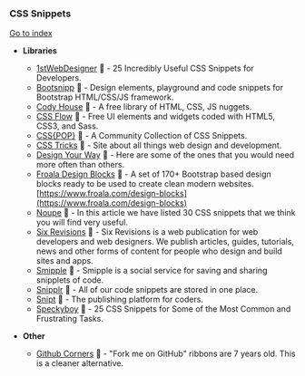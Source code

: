 ### CSS Snippets
[Go to index](https://github.com/cdleon/awesome-front-end#index)

- **Libraries**

  * [1stWebDesigner](http://1stwebdesigner.com/css-cheat-sheet/) :gift_heart: - 25 Incredibly Useful CSS Snippets for Developers.
  * [Bootsnipp](http://bootsnipp.com/) :gift_heart: -  Design elements, playground and code snippets for Bootstrap HTML/CSS/JS framework.
  * [Cody House](https://codyhouse.co/) :rainbow: - A free library of HTML, CSS, JS nuggets.
  * [CSS Flow](http://www.cssflow.com/snippets/) :gift_heart: - Free UI elements and widgets coded with HTML5, CSS3, and Sass.
  * [CSS{POP}](http://ww1.csspop.com) :gift_heart: - A Community Collection of CSS Snippets.
  * [CSS Tricks](https://css-tricks.com/snippets/css/) :gift_heart: - Site about all things web design and development.
  * [Design Your Way](http://www.designyourway.net/blog/resources/31-css-code-snippets-to-make-you-a-better-coder/) :gift_heart: - Here are some of the ones that you would need more often than others.
  * [Froala Design Blocks](https://github.com/froala/design-blocks) :gift_heart: - A set of 170+ Bootstrap based design blocks ready to be used to create clean modern websites. [https://www.froala.com/design-blocks](https://www.froala.com/design-blocks)
  * [Noupe](http://www.noupe.com/design/useful-css-snippets-for-your-coding-arsenal.html) :gift_heart: - In this article we have listed 30 CSS snippets that we think you will find very useful.
  * [Six Revisions](http://sixrevisions.com/category/css/) :gift_heart: - Six Revisions is a web publication for web developers and web designers. We publish articles, guides, tutorials, news and other forms of content for people who design and build sites and apps.
  * [Smipple](http://www.smipple.net/lang/css) :gift_heart: - Smipple is a social service for saving and sharing snipplets of code.
  * [Snipplr](http://snipplr.com/) :gift_heart: - All of our code snippets are stored in one place.
  * [Snipt](https://snipt.net/public/tag/css/) :gift_heart: - The publishing platform for coders.
  * [Speckyboy](https://speckyboy.com/25-css-snippets-for-some-of-the-most-common-and-frustrating-tasks/) :gift_heart: - 25 CSS Snippets for Some of the Most Common and Frustrating Tasks.

- **Other**

  * [Github Corners](https://github.com/tholman/github-corners) :gift_heart: - "Fork me on GitHub" ribbons are 7 years old. This is a cleaner alternative.
